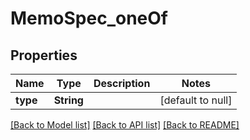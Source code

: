 # MemoSpec_oneOf

## Properties

| Name     | Type       | Description | Notes             |
| -------- | ---------- | ----------- | ----------------- |
| **type** | **String** |             | [default to null] |

[[Back to Model list]](../README.md#documentation-for-models) [[Back to API list]](../README.md#documentation-for-api-endpoints) [[Back to README]](../README.md)
